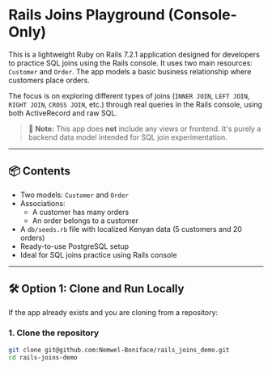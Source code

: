 # Rails Joins Playground (Console-Only)

This is a lightweight Ruby on Rails 7.2.1 application designed for developers to practice SQL joins using the Rails console. It uses two main resources: `Customer` and `Order`. The app models a basic business relationship where customers place orders.

The focus is on exploring different types of joins (`INNER JOIN`, `LEFT JOIN`, `RIGHT JOIN`, `CROSS JOIN`, etc.) through real queries in the Rails console, using both ActiveRecord and raw SQL.

> 🚫 **Note:** This app does **not** include any views or frontend. It's purely a backend data model intended for SQL join experimentation.

---

## 📦 Contents

- Two models: `Customer` and `Order`
- Associations:
  - A customer has many orders
  - An order belongs to a customer
- A `db/seeds.rb` file with localized Kenyan data (5 customers and 20 orders)
- Ready-to-use PostgreSQL setup
- Ideal for SQL joins practice using Rails console

---

## 🛠 Option 1: Clone and Run Locally

If the app already exists and you are cloning from a repository:

### 1. Clone the repository

```bash
git clone git@github.com:Nemwel-Boniface/rails_joins_demo.git
cd rails-joins-demo
